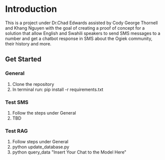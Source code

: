 # Introduction

This is a project under Dr.Chad Edwards assisted by Cody George Thornell and Khang Nguyen with the goal of creating a proof of concept for a solution that allow English and Swahili speakers to send SMS messages to a number and get a chatbot response in SMS about the Ogiek community, their history and more.

## Get Started

### General
1. Clone the repository
2. In terminal run: pip install -r requirements.txt

### Test SMS
1. Follow the steps under General
2. TBD

### Test RAG
1. Follow steps under General
2. python update_database.py
3. python query_data "Insert Your Chat to the Model Here"
